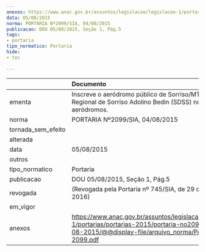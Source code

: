 ```yaml
---
anexos: https://www.anac.gov.br/assuntos/legislacao/legislacao-1/portarias/portarias-2015/portaria-no2099-sia-04-08-2015/@@display-file/arquivo_norma/PA2015-2099.pdf
data: 05/08/2015
norma: PORTARIA Nº2099/SIA, 04/08/2015
publicacao: DOU 05/08/2015, Seção 1, Pág.5
tags:
- portaria
tipo_normatico: Portaria
hide: 
- toc 
 
---
```


|                    | Documento                                                                                                                                                     |
|:-------------------|:--------------------------------------------------------------------------------------------------------------------------------------------------------------|
| ementa             | Inscreve o aeródromo público de Sorriso/MT – Aeroporto Regional de Sorriso Adolino Bedin (SDSS) no cadastro de aeródromos.                                    |
| norma              | PORTARIA Nº2099/SIA, 04/08/2015                                                                                                                               |
| tornada_sem_efeito |                                                                                                                                                               |
| alterada           |                                                                                                                                                               |
| data               | 05/08/2015                                                                                                                                                    |
| outros             |                                                                                                                                                               |
| tipo_normatico     | Portaria                                                                                                                                                      |
| publicacao         | DOU 05/08/2015, Seção 1, Pág.5                                                                                                                                |
| revogada           | (Revogada pela Portaria nº 745/SIA, de 29 de março de 2016)                                                                                                   |
| em_vigor           |                                                                                                                                                               |
| anexos             | https://www.anac.gov.br/assuntos/legislacao/legislacao-1/portarias/portarias-2015/portaria-no2099-sia-04-08-2015/@@display-file/arquivo_norma/PA2015-2099.pdf |